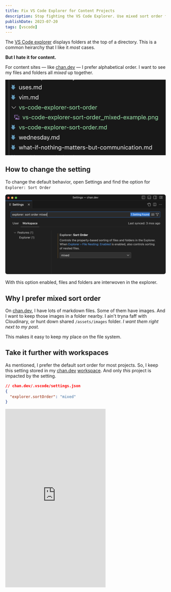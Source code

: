 ```yaml
---
title: Fix VS Code Explorer for Content Projects
description: Stop fighting the VS Code Explorer. Use mixed sort order for content projects.
publishDate: 2023-07-20
tags: [vscode]
---
```


The [VS Code explorer][] displays folders at the top of a directory.
This is a common heirarchy that I like it _most_ cases.

**But I hate it for content.**

For content sites — like [chan.dev][] — I prefer alphabetical order.
I want to see my files and folders all _mixed_ up together.

![Screenshot of the Visual Studio Code Explorer, showing several markdown posts. With `explorer.sortOrder: mixed`, a directory of the same name as a post appears next to a post with the same name.](./vs-code-explorer-sort-order/vs-code-explorer-sort-order_mixed-example.png)

## How to change the setting

To change the default behavior, open Settings and find the option for `Explorer: Sort Order`

![Screenshot of VS Code Settings, for the option Explorer: Sort Order. Selected is the `mixed` option.](./vs-code-explorer-sort-order/vs-code-settings_explorer-sort-order-mixed.png)

With this option enabled, files and folders are interwoven in the explorer.

## Why I prefer mixed sort order

On [chan.dev][], I have lots of markdown files.
Some of them have images.
And I want to keep those images in a folder nearby.
I ain't tryna faff with Cloudinary, or hunt down shared `/assets/images` folder.
_I want them right next to my post._

This makes it easy to keep my place on the file system.

## Take it further with workspaces

As mentioned, I prefer the default sort order for most projects.
So, I keep this setting stored in my [chan.dev][] [workspace][].
And only _this_ project is impacted by the setting.

```json
// chan.dev/.vscode/settings.json
{
  "explorer.sortOrder": "mixed"
}
```

[chan.dev]: https://chan.dev/ "The irrational home web home of chantastic"
[workspace]: https://code.visualstudio.com/docs/editor/workspaces 'What is a VS Code "workspace"?'
[VS Code explorer]: https://code.visualstudio.com/docs/getstarted/userinterface#_explorer

<iframe width="315" height="560"
src="https://www.youtube.com/embed/RvYvyzsnFm8"
title="YouTube video player"
frameborder="0"
allow="accelerometer; autoplay; clipboard-write; encrypted-media; gyroscope; picture-in-picture; web-share"
allowfullscreen></iframe>
